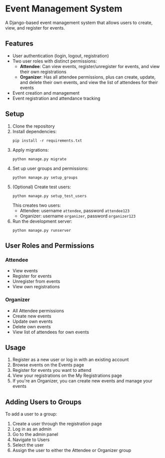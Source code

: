 # Event Management System

A Django-based event management system that allows users to create, view, and register for events.

## Features

- User authentication (login, logout, registration)
- Two user roles with distinct permissions:
  - **Attendee**: Can view events, register/unregister for events, and view their own registrations
  - **Organizer**: Has all attendee permissions, plus can create, update, and delete their own events, and view the list of attendees for their events
- Event creation and management
- Event registration and attendance tracking

## Setup

1. Clone the repository
2. Install dependencies:
   ```
   pip install -r requirements.txt
   ```
3. Apply migrations:
   ```
   python manage.py migrate
   ```
4. Set up user groups and permissions:
   ```
   python manage.py setup_groups
   ```
5. (Optional) Create test users:
   ```
   python manage.py setup_test_users
   ```
   This creates two users:
   - Attendee: username `attendee`, password `attendee123`
   - Organizer: username `organizer`, password `organizer123`
6. Run the development server:
   ```
   python manage.py runserver
   ```

## User Roles and Permissions

### Attendee
- View events
- Register for events
- Unregister from events
- View own registrations

### Organizer
- All Attendee permissions
- Create new events
- Update own events
- Delete own events
- View list of attendees for own events

## Usage

1. Register as a new user or log in with an existing account
2. Browse events on the Events page
3. Register for events you want to attend
4. View your registrations on the My Registrations page
5. If you're an Organizer, you can create new events and manage your events

## Adding Users to Groups

To add a user to a group:

1. Create a user through the registration page
2. Log in as an admin
3. Go to the admin panel
4. Navigate to Users
5. Select the user
6. Assign the user to either the Attendee or Organizer group